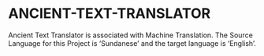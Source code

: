 # ANCIENT-TEXT-TRANSLATOR
Ancient Text Translator is associated with Machine Translation. The Source Language for this Project is ‘Sundanese’ and the target language is ‘English’.
